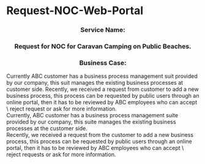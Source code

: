 # Request-NOC-Web-Portal
<h3><center>Service Name:</center></h3>
<h3><center>Request for NOC for Caravan Camping on Public Beaches. </center></h3>
<h3><center>Business Case:</center></h3>
Currently ABC customer has a business process management suit provided by our company, this suit manages the existing business processes at customer side. 
Recently, we received a request from customer to add a new business process, this process can be requested by public users through an online portal, then it has to be reviewed by ABC employees who can accept \ reject request or ask for more information.<br>
Currently, ABC customer has a business process management suite provided by our company, this suite manages the existing business processes at the customer side.<br> Recently, we received a request from the customer to add a new business process, this process can be requested by public users through an online portal, then it has to be reviewed by ABC employees who can accept \ reject requests or ask for more information.



